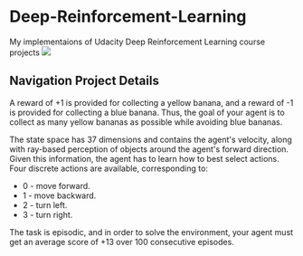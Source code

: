 # Deep-Reinforcement-Learning
My implementaions of Udacity Deep Reinforcement Learning course projects
![](navigation.gif)

## Navigation Project Details
A reward of +1 is provided for collecting a yellow banana, and a reward of -1 is provided for collecting a blue banana. Thus, the goal of your agent is to collect as many yellow bananas as possible while avoiding blue bananas.

The state space has 37 dimensions and contains the agent's velocity, along with ray-based perception of objects around the agent's forward direction. Given this information, the agent has to learn how to best select actions. Four discrete actions are available, corresponding to:

* 0 - move forward.
* 1 - move backward.
* 2 - turn left.
* 3 - turn right.

The task is episodic, and in order to solve the environment, your agent must get an average score of +13 over 100 consecutive episodes.
